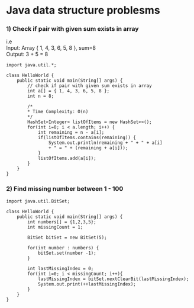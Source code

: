 # Java data structure problesms

### 1) Check if pair with given sum exists in array<br>
   i.e<br>
   Input: Array { 1, 4, 3, 6, 5, 8 }, sum=8<br>
   Output: 3 + 5 = 8
   
```
import java.util.*;

class HelloWorld {
    public static void main(String[] args) {
        // check if pair with given sum exists in array
        int a[] = { 1, 4, 3, 6, 5, 8 };
        int n = 8;
        
        /* 
        * Time Complexity: O(n)
        */
        HashSet<Integer> listOfItems = new HashSet<>();
        for(int i=0; i < a.length; i++) {
            int remaining = n - a[i];
            if(listOfItems.contains(remaining)) {
                System.out.println(remaining + " + " + a[i]
                + " = " + (remaining + a[i]));
            }
            listOfItems.add(a[i]);
        }
    }
}
```
   
### 2) Find missing number between 1 - 100

```
import java.util.BitSet;

class HelloWorld {
    public static void main(String[] args) {
        int numbers[] = {1,2,3,5};
        int missingCount = 1;
        
        BitSet bitSet = new BitSet(5);
        
        for(int number : numbers) {
            bitSet.set(number -1);
        }
        
        int lastMissingIndex = 0;
        for(int i=0; i < missingCount; i++){
            lastMissingIndex = bitSet.nextClearBit(lastMissingIndex);
            System.out.print(++lastMissingIndex);
        }
    }
}
```

